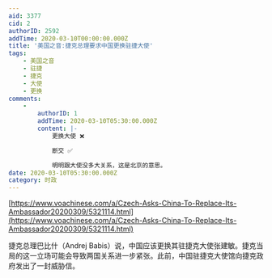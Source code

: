 ```yaml
---
aid: 3377
cid: 2
authorID: 2592
addTime: 2020-03-10T00:00:00.000Z
title: '美国之音:捷克总理要求中国更换驻捷大使'
tags:
    - 美国之音
    - 驻捷
    - 捷克
    - 大使
    - 更换
comments:
    -
        authorID: 1
        addTime: 2020-03-10T05:30:00.000Z
        content: |-
            更换大使 ❌

            断交 ✅

            明明跟大使没多大关系，这是北京的意思。
date: 2020-03-10T05:30:00.000Z
category: 时政
---
```


[https://www.voachinese.com/a/Czech-Asks-China-To-Replace-Its-Ambassador20200309/5321114.html](https://www.voachinese.com/a/Czech-Asks-China-To-Replace-Its-Ambassador20200309/5321114.html)

捷克总理巴比什（Andrej Babis）说，中国应该更换其驻捷克大使张建敏。捷克当局的这一立场可能会导致两国关系进一步紧张。此前，中国驻捷克大使馆向捷克政府发出了一封威胁信。
